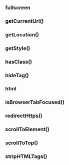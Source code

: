 ### fullscreen

### getCurrentUrl()

### getLocation()

### getStyle()

### hasClass()

### hideTag()

### html

### isBrowserTabFocused()

### redirectHttps()

### scrollToElement()

### scrollToTop()

### stripHTMLTags()